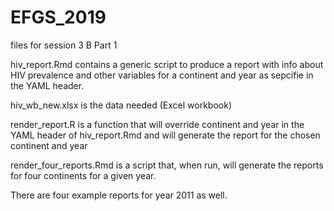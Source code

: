 # EFGS_2019
files for session 3 B Part 1

hiv_report.Rmd contains a generic script to produce a report with info about HIV prevalence and other variables for a continent and year as sepcifie in the YAML header.

hiv_wb_new.xlsx is the data needed (Excel workbook)

render_report.R is a function that will override continent and year in the YAML header of hiv_report.Rmd and will generate the report for the chosen continent and year

render_four_reports.Rmd is a script that, when run, will generate the reports for four continents for a given year.

There are four example reports for year 2011 as well.
